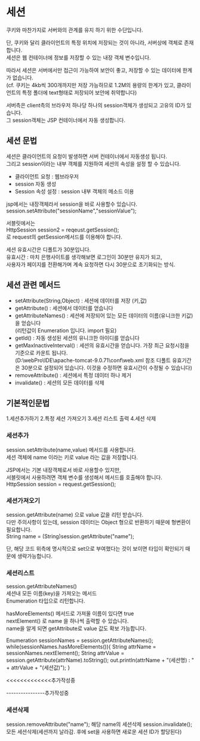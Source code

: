 # 세션
쿠키와 마찬가지로 서버와의 관계를  유지 하기 위한 수단입니다.

단, 쿠키와 달리 클라이언트의 특정 위치에 저장되는 것이 아니라, 서버상에 객체로 존재합니다.  
세션은 웹 컨테이너에 정보를 저장할 수 있는 내장 객체 변수입니다.

따라서 세션은 서버에서만 접근이 가능하여 보안이 좋고, 저장할 수 있는 데이터에 한계가 없습니다.  
(cf. 쿠키는 4kb씩 300개까지만 저장 가능하므로 1.2M의 용량의 한계가 있고, 클라이언트의 특정 폴더에 text형태로 저장되어 보안에 취약합니다)

서버측은 client측의 브라우저 하나당 하나의 session객체가 생성되고 고유의 ID가 있습니다.  
그 session객체는 JSP 컨테이너에서 자동 생성합니다.


## 세션 문법
세션은 클라이언트의 요청이 발생하면 서버 컨테이너에서 자동생성 됩니다.  
그리고 session이라는 내부 객체를 지원하여 세션의 속성을 설정 할 수 있습니다.

- 클라이언트 요청 : 웹브라우저
- session 자동 생성
- Session 속성 설정 : session 내부 객체의 메소드 이용

jsp에서는 내장객체라서 session을 바로 사용할수 있습니다.  
session.setAttribute("sessionName","sessionValue");

서블릿에서는  
HttpSession session2 = reqeust.getSession();  
로 request의 getSession메서드를 이용해야 합니다.

세션 유효시간은 디폴트가 30분입니다.  
유효시간 : 마치 은행사이트를 생각해보면 로그인이 30분만 유지가 되고,  
사용자가 페이지를 전환해가며 계속 요청하면 다시 30분으로 초기화되는 방식.

## 세션 관련 메서드

- setAttribute(String,Object) : 세션에 데이터를 저장 (키,값)
- getAttribute() : 세션에서 데이터를 얻습니다
- getAttributeNames() : 세션에 저장되어 있는 모든 데이터의 이름(유니크한 키값)을 얻습니다  
(리턴값이 Enumeration<String> 입니다. import 필요)
- getId() : 자동 생성된 세션의 유니크한 아이디를 얻습니다
- getMaxInactiveInterval() : 세션의 유효시간을 얻습니다. 가장 최근 요청시점을 기준으로 카운트 됩니다.  
(D:\webPro\IDE\apache-tomcat-9.0.71\conf\web.xml 참조 디폴트 유효기간은 30분으로 설정되어 있습니다. 이것을 수정하면 유효시간이 수정될 수 있습니다)
- removeAttribute() : 세션에서 특정 데이터 하나 제거
- invalidate() : 세션의 모든 데이터를 삭제

## 기본적인문법
1.세션추가하기
2.특정 세션 가져오기
3.세션 리스트 출력
4.세션 삭제

### 세션추가
session.setAttribute(name,value) 메서드를 사용합니다.  
세션 객체에 name 이라는 키로 value 라는 값을 저장합니다. 

JSP에서는 기본 내장객체로서 바로 사용할수 있지만,  
서블릿에서 사용하려면 객체 변수를 생성해서 메서드를 호출해야 합니다.  
HttpSession session = request.getSession();

### 세션가져오기
session.getAttribute(name) 으로 value 값을 리턴 받습니다.  
다만 주의사항이 있는데, session 데이터는 Object 형으로 반환하기 때문에 형변환이 필요합니다.  
String name = (String)session.getAttribute("name");

단, 해당 코드 위측에 명시적으로 set으로 부여했다는 것이 보이면 타입이 확인되기 때문에 생략가능합니다.


### 세션리스트

session.getAttributeNames()  
세션내 모든 이름(key)을 가져오는 메서드  
Enumeration<String> 타입으로 리턴합니다.

hasMoreElements() 메서드로 가져올 이름이 있다면 true  
nextElement() 로 name 을 하나씩 출력할 수 있습니다.  
name을 알게 되면 getAttribute로 value 값도 확보 가능합니다.  

Enumeration<String> sessionNames = session.getAttributeNames();
while(sessionNames.hasMoreElements()){
	String attrName = sessionNames.nextElement();
	String attrValue = session.getAttribute(attrName).toString();
	out.println(attrName + "(세션명) : " + attrValue + "(세션값)");
}






<<<<<<<<<<<<<추가작성중


----------------추가작성중


### 세션삭제
session.removeAttribute("name"); 해당 name의 세션삭제 
session.invalidate(); 모든 세션삭제(세션까지 날라감. 후에 set을 사용하면 새로운 세션 ID가 할당된다)













